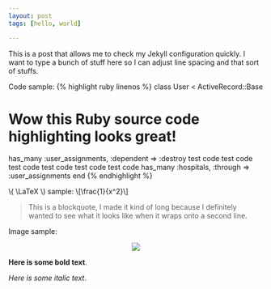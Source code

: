 ```yaml
---
layout: post
tags: [hello, world]

---
```


This is a post that allows me to check my Jekyll configuration quickly. I want to type a bunch of stuff here so I can adjust line spacing and that sort of stuffs.

Code sample:
{% highlight ruby linenos %}
class User &lt; ActiveRecord::Base
  # Wow this Ruby source code highlighting looks great!
  has_many :user_assignments, :dependent =&gt; :destroy test code test code test code test code test code test code 
  has_many :hospitals, :through =&gt; :user_assignments
end
{% endhighlight %}

\\( \LaTeX \\) sample:
\\[\frac{1}{x^2}\\]

> This is a blockquote, I made it kind of long because I definitely wanted to see what it looks like when it wraps onto a second line.

Image sample:

<p align="center"><img src="http://jekyllrb.com/img/logo-2x.png"></p>

**Here is some bold text**.

_Here is some italic text_.
